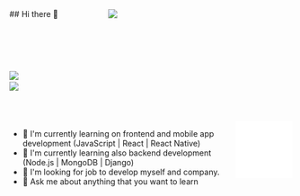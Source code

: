 <img src="https://github-readme-stats.vercel.app/api?username=serhat-ozcakir&show_icons=true&theme=dark" align='right' width="65%">
## Hi there 👋
<br/>
<p align="left"> <img src="https://komarev.com/ghpvc/?username=ArfOz" alt="" /> </p><br/><br/>

[![](https://img.shields.io/badge/linkedin-%230077B5.svg?&style=for-the-badge&logo=linkedin&logoColor=white)](https://www.linkedin.com/in/arif-%C3%B6zkan-%C3%B6zt%C3%BCrk-3503191b2/ )
<br/>
[![](https://img.shields.io/badge/twitter-%231DA1F2.svg?&style=for-the-badge&logo=twitter&logoColor=white)](https://twitter.com/Arif0zkan)
<br/>
<br/><br/>
<br/>
<img src="./animation_500_kd7ngokt.gif" alt="react-native" width="20%" height="20%" align="right">
- 🔭 I'm currently learning on frontend and mobile app development (JavaScript | React | React Native)
- 🌱 I'm currently learning also backend development (Node.js | MongoDB | Django)
- 👯 I'm looking for job to develop myself and company.
- 💬 Ask me about anything that you want to learn